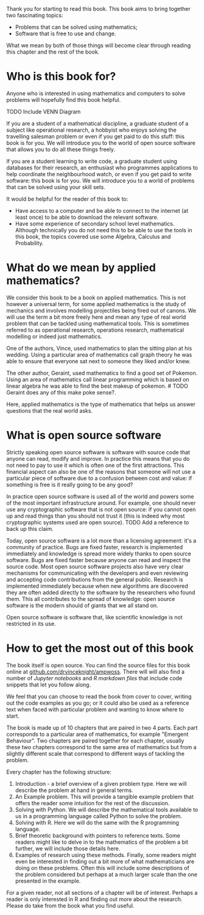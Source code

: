 Thank you for starting to read this book. This book aims to bring together two
fascinating topics:

- Problems that can be solved using mathematics;
- Software that is free to use and change.

What we mean by both of those things will become clear through reading this
chapter and the rest of the book.

# Who is this book for?

Anyone who is interested in using mathematics and computers to solve problems
will hopefully find this book helpful.

TODO Include VENN Diagram

If you are a student of a mathematical discipline, a graduate student of a
subject like operational research, a hobbyist who enjoys solving the travelling
salesman problem or even if you get paid to do this stuff: this book is for you.
We will introduce you to the world of open source software that allows you to do
all these things freely.

If you are a student learning to write code, a graduate student using databases
for their research, an enthusiast who programmes applications to help coordinate
the neighbourhood watch, or even if you get paid to write software: this book is
for you. We will introduce you to a world of problems that can be solved using
your skill sets.

It would be helpful for the reader of this book to:

- Have access to a computer and be able to connect to the internet (at least
  once) to be able to download the relevant software.
- Have some experience of secondary school level mathematics. Although
  technically you do not need this to be able to use the tools in this book, the
  topics covered use some Algebra, Calculus and Probability.

# What do we mean by applied mathematics?

We consider this book to be a book on applied mathematics. This is not however a
universal term, for some applied mathematics is the study of mechanics and
involves modelling projectiles being fired out of canons. We will use the term a
bit more freely here and mean any type of real world problem that can be tackled
using mathematical tools. This is sometimes referred to as operational research,
operations research, mathematical modelling or indeed just mathematics.

One of the authors, Vince, used mathematics to plan the sitting plan at his
wedding. Using a particular area of mathematics call graph theory he was able to
ensure that everyone sat next to someone they liked and/or knew.

The other author, Geraint, used mathematics to find a good set of Pokemon. Using
an area of mathematics call linear programming which is based on linear algebra
he was able to find the best makeup of pokemon. # TODO Geraint does any of this make poke sense?.

Here, applied mathematics is the type of mathematics that helps us answer questions
that the real world asks.

# What is open source software

Strictly speaking open source software is software with source code that anyone
can read, modify and improve.
In practice this means that you do not need to pay to use it which is often one
of the first attractions. This financial aspect can also be one of the reasons
that someone will not use a particular piece of software due to a confusion
between cost and value: if something is free is it really going to be any good?

In practice open source software is used all of the world and powers some of the
most important infrastructure around. For example, one should never use any
cryptographic software that is not open source: if you cannot open up and read
things than you should not trust it (this is indeed why most cryptographic
systems used are open source).  TODO Add a reference to back up this claim.

Today, open source software is a lot more than a licensing agreement: it's a
community of practice. Bugs are fixed faster, research is implemented
immediately and knowledge is spread more widely thanks to open source software.
Bugs are fixed faster because anyone can read and inspect the source code. Most
open source software projects also have very clear mechanisms for communicating
with the developers and even reviewing and accepting code contributions from the general
public. Research is implemented immediately because when new algorithms are
discovered they are often added directly to the software by the researchers who
found them. This all contributes to the spread of knowledge: open source
software is the modern should of giants that we all stand on.

Open source software is software that, like scientific knowledge is not
restricted in its use.

# How to get the most out of this book

The book itself is open source. You can find the source files for this book
online at [github.com/drvinceknight/ampwoss](github.com/drvinceknight/ampwoss).
There will will also find a number of *Jupyter notebooks* and *R markdown files*
that include code snippets that let you follow along.

We feel that you can choose to read the book from cover to cover, writing out
the code examples as you go; or it could also be used as a reference text when
faced with particular problem and wanting to know where to start.

The book is made up of 10 chapters that are paired in two 4 parts. Each part
corresponds to a particular area of mathematics, for example "Emergent
Behaviour". Two chapters are paired together for each chapter, usually these two
chapters correspond to the same area of mathematics but from a slightly
different scale that correspond to different ways of tackling the problem.

Every chapter has the following structure:

1. Introduction - a brief overview of a given problem type. Here we will
   describe the problem at hand in general terms.
2. An Example problem. This will provide a tangible example problem that offers
   the reader some intuition for the rest of the discussion.
3. Solving with Python. We will describe the mathematical tools available to us
   in a programming language called Python to solve the problem.
4. Solving with R. Here we will do the same with the R programming language.
5. Brief theoretic background with pointers to reference texts. Some readers
   might like to delve in to the mathematics of the problem a bit further, we
   will include those details here.
6. Examples of research using these methods. Finally, some readers might even be
   interested in finding out a bit more of what mathematicians are doing on
   these problems. Often this will include some descriptions of the problem
   considered but perhaps at a much larger scale than the one presented in the
   example.

For a given reader, not all sections of a chapter will be of interest. Perhaps a
reader is only interested in R and finding out more about the research. Please
do take from the book what you find useful.
